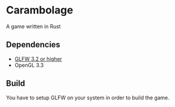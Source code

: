 # Carambolage
A game written in Rust

## Dependencies
- [GLFW 3.2 or higher](https://www.glfw.org/)
- OpenGL 3.3

## Build
You have to setup GLFW on your system in order to build the game.